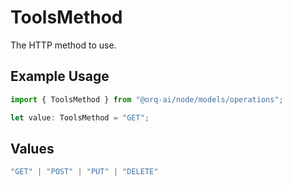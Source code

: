 # ToolsMethod

The HTTP method to use.

## Example Usage

```typescript
import { ToolsMethod } from "@orq-ai/node/models/operations";

let value: ToolsMethod = "GET";
```

## Values

```typescript
"GET" | "POST" | "PUT" | "DELETE"
```